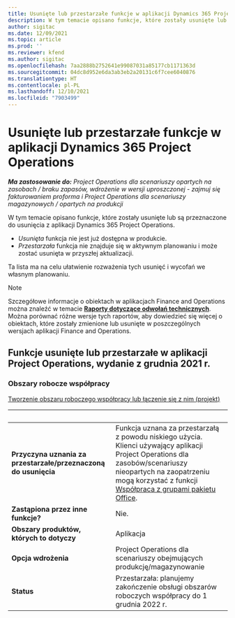 ```yaml
---
title: Usunięte lub przestarzałe funkcje w aplikacji Dynamics 365 Project Operations
description: W tym temacie opisano funkcje, które zostały usunięte lub są przeznaczone do usunięcia z aplikacji Dynamics 365 Project Operations.
author: sigitac
ms.date: 12/09/2021
ms.topic: article
ms.prod: ''
ms.reviewer: kfend
ms.author: sigitac
ms.openlocfilehash: 7aa2888b2752641e99087031a85177cb1171363d
ms.sourcegitcommit: 04dc8d952e6da3ab3eb2a20131c6f7cee6040876
ms.translationtype: HT
ms.contentlocale: pl-PL
ms.lasthandoff: 12/10/2021
ms.locfileid: "7903499"
---
```

# <a name="removed-or-deprecated-features-in-dynamics-365-project-operations"></a>Usunięte lub przestarzałe funkcje w aplikacji Dynamics 365 Project Operations

_**Ma zastosowanie do:** Project Operations dla scenariuszy opartych na zasobach / braku zapasów, wdrożenie w wersji uproszczonej - zajmuj się fakturowaniem proforma i Project Operations dla scenariuszy magazynowych / opartych na produkcji_

W tym temacie opisano funkcje, które zostały usunięte lub są przeznaczone do usunięcia z aplikacji Dynamics 365 Project Operations.

- *Usunięta* funkcja nie jest już dostępna w produkcie.
- *Przestarzała* funkcja nie znajduje się w aktywnym planowaniu i może zostać usunięta w przyszłej aktualizacji.

Ta lista ma na celu ułatwienie rozważenia tych usunięć i wycofań we własnym planowaniu.

> [!NOTE]
> Szczegółowe informacje o obiektach w aplikacjach Finance and Operations można znaleźć w temacie [**Raporty dotyczące odwołań technicznych**](/dynamics/s-e/global/axtechrefrep_61). Można porównać różne wersje tych raportów, aby dowiedzieć się więcej o obiektach, które zostały zmienione lub usunięte w poszczególnych wersjach aplikacji Finance and Operations.

## <a name="features-removed-or-deprecated-in-the-project-operations-december-2021-release"></a>Funkcje usunięte lub przestarzałe w aplikacji Project Operations, wydanie z grudnia 2021 r.

### <a name="collaboration-workspaces"></a>Obszary robocze współpracy

[Tworzenie obszaru roboczego współpracy lub łączenie się z nim (projekt)](/dynamicsax-2012/appuser-itpro/create-or-link-to-a-collaboration-workspace-project)

| &nbsp; | &nbsp; |
|--------|--------|
| **Przyczyna uznania za przestarzałe/przeznaczoną do usunięcia** | Funkcja uznana za przestarzałą z powodu niskiego użycia. Klienci używający aplikacji Project Operations dla zasobów/scenariuszy nieopartych na zaopatrzeniu mogą korzystać z funkcji [Współpraca z grupami pakietu Office](../project-management/collaboration-groups.md). |
| **Zastąpiona przez inne funkcje?** | Nie. |
| **Obszary produktów, których to dotyczy** | Aplikacja  |
| **Opcja wdrożenia** | Project Operations dla scenariuszy obejmujących produkcję/magazynowanie |
| **Status** | Przestarzała: planujemy zakończenie obsługi obszarów roboczych współpracy do 1 grudnia 2022 r. |
